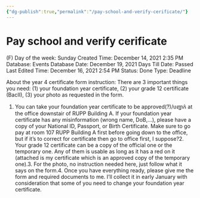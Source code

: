 ```yaml
---
{"dg-publish":true,"permalink":"/pay-school-and-verify-cerificate/"}
---
```


# Pay school and verify cerificate

(F) Day of the week: Sunday
Created Time: December 14, 2021 2:35 PM
Database: Events Database
Date: December 19, 2021
Days Till Date: Passed
Last Edited Time: December 16, 2021 2:54 PM
Status: Done
Type: Deadline

About the year 4 certificate form instruction:
There are 3 important things you need: (1) your foundation year certificate, (2) your grade 12 certificate (BacII), (3) your photo as requested in the form. 
1. You can take your foundation year certificate to be approved(?)/បញ្ជាក់ at the office downstair of RUPP Building A. If your foundation year certificate has any misinformation (wrong name, DoB,...), please have a copy of your National ID, Passport, or Birth Certificate. Make sure to go pay at room 107 RUPP Building A first before going down to the office, but if it’s to correct for certificate then go to office first, I suppose?2. Your grade 12 certificate can be a copy of the official one or the temporary one. Any of them is usable as long as it has a red on it (attached is my certificate which is an approved copy of the temporary one).3. For the photo, no instruction needed here, just follow what it says on the form.4. Once you have everything ready, please give me the form and required documents to me. I’ll collect it in early January with consideration that some of you need to change your foundation year certificate.